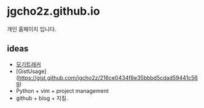 # jgcho2z.github.io
 개인 홈페이지 입니다.

## ideas
 * [모기트래커](mosqtrac.md)
 * [GistUsage] (https://gist.github.com/jgcho2z/216ce0434f8e35bbbd5cdad59441c569)
 * Python + vim + project management
 * github + blog + 지킬.
